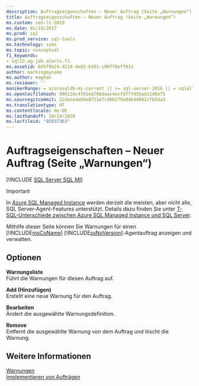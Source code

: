 ```yaml
---
description: Auftragseigenschaften – Neuer Auftrag (Seite „Warnungen“)
title: Auftragseigenschaften – Neuer Auftrag (Seite „Warnungen“)
ms.custom: seo-lt-2019
ms.date: 01/19/2017
ms.prod: sql
ms.prod_service: sql-tools
ms.technology: ssms
ms.topic: conceptual
f1_keywords:
- sql13.ag.job.alerts.f1
ms.assetid: 6d3f9b24-d214-4e82-b161-c00ff8eff813
author: markingmyname
ms.author: maghan
ms.reviewer: ''
monikerRange: = azuresqldb-mi-current || >= sql-server-2016 || = sqlallproducts-allversions
ms.openlocfilehash: 996116c47d1ed766daac4ecfd77fd5bab11d6a75
ms.sourcegitcommit: 22dacedeb6e8721e7cdb6279a946d4002cfb5da3
ms.translationtype: HT
ms.contentlocale: de-DE
ms.lasthandoff: 10/14/2020
ms.locfileid: "92037363"
---
```

# <a name="job-properties---new-job-alerts-page"></a>Auftragseigenschaften – Neuer Auftrag (Seite „Warnungen“)
[!INCLUDE [SQL Server SQL MI](../../includes/applies-to-version/sql-asdbmi.md)]

> [!IMPORTANT]  
> In [Azure SQL Managed Instance](/azure/sql-database/sql-database-managed-instance) werden derzeit die meisten, aber nicht alle, SQL Server-Agent-Features unterstützt. Details dazu finden Sie unter [T-SQL-Unterschiede zwischen Azure SQL Managed Instance und SQL Server](/azure/sql-database/sql-database-managed-instance-transact-sql-information#sql-server-agent).

Mithilfe dieser Seite können Sie Warnungen für einen [!INCLUDE[msCoName](../../includes/msconame_md.md)] [!INCLUDE[ssNoVersion](../../includes/ssnoversion-md.md)]-Agentauftrag anzeigen und verwalten.  
  
## <a name="options"></a>Optionen  
**Warnungsliste**  
Führt die Warnungen für diesen Auftrag auf.  
  
**Add (Hinzufügen)**  
Erstellt eine neue Warnung für den Auftrag.  
  
**Bearbeiten**  
Ändert die ausgewählte Warnungsdefinition.  
  
**Remove**  
Entfernt die ausgewählte Warnung von dem Auftrag und löscht die Warnung.  
  
## <a name="see-also"></a>Weitere Informationen  
[Warnungen](../../ssms/agent/alerts.md)  
[Implementieren von Aufträgen](../../ssms/agent/implement-jobs.md)  
